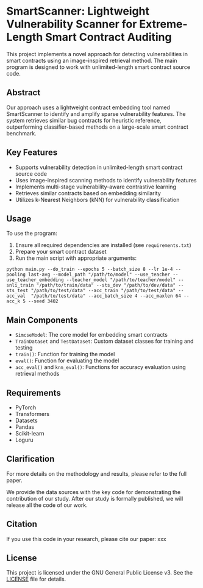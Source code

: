 # SmartScanner: Lightweight Vulnerability Scanner for Extreme-Length Smart Contract Auditing

This project implements a novel approach for detecting vulnerabilities in smart contracts using an image-inspired retrieval method. The main program is designed to work with unlimited-length smart contract source code.

## Abstract

Our approach uses a lightweight contract embedding tool named SmartScanner to identify and amplify sparse vulnerability features. The system retrieves similar bug contracts for heuristic reference, outperforming classifier-based methods on a large-scale smart contract benchmark.

## Key Features

- Supports vulnerability detection in unlimited-length smart contract source code
- Uses image-inspired scanning methods to identify vulnerability features
- Implements multi-stage vulnerability-aware contrastive learning
- Retrieves similar contracts based on embedding similarity
- Utilizes k-Nearest Neighbors (kNN) for vulnerability classification

## Usage

To use the program:

1. Ensure all required dependencies are installed (see `requirements.txt`)
2. Prepare your smart contract dataset
3. Run the main script with appropriate arguments:

```
python main.py --do_train --epochs 5 --batch_size 8 --lr 1e-4 --pooling last-avg --model_path "/path/to/model" --use_teacher --use_teacher_embedding --teacher_model "/path/to/teacher/model" --snli_train "/path/to/train/data" --sts_dev "/path/to/dev/data" --sts_test "/path/to/test/data" --acc_train "/path/to/test/data" --acc_val  "/path/to/test/data" --acc_batch_size 4 --acc_maxlen 64 --acc_k 5 --seed 3402
```

## Main Components

- `SimcseModel`: The core model for embedding smart contracts
- `TrainDataset` and `TestDataset`: Custom dataset classes for training and testing
- `train()`: Function for training the model
- `eval()`: Function for evaluating the model
- `acc_eval()` and `knn_eval()`: Functions for accuracy evaluation using retrieval methods

## Requirements

- PyTorch
- Transformers
- Datasets
- Pandas
- Scikit-learn
- Loguru




## Clarification

For more details on the methodology and results, please refer to the full paper.

We provide the data sources with the key code for demonstrating the contribution of our study. After our study is formally published, we will release all the code of our work.

## Citation

If you use this code in your research, please cite our paper:
xxx

## License

This project is licensed under the GNU General Public License v3. See the [LICENSE](./LICENSE) file for details.
